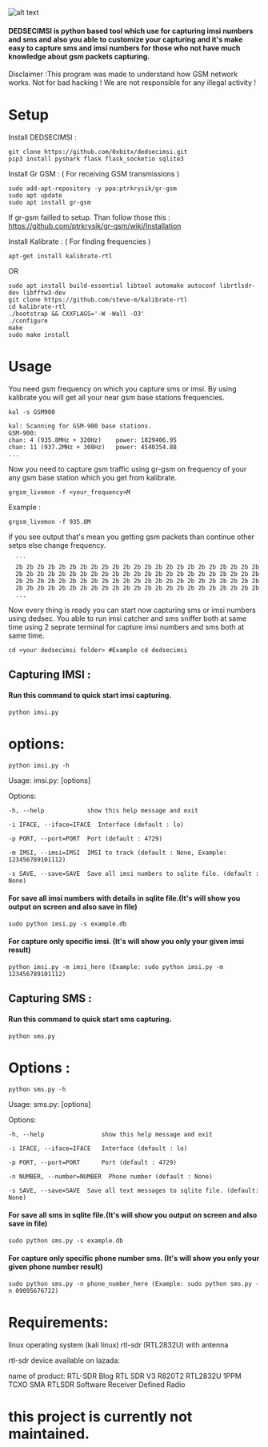 
![alt text](https://github.com/0xbitx/dedsecimsi/blob/main/dedsecimsi.png "DEDSECIMSI")

#### DEDSECIMSI is python based tool which use for capturing imsi numbers and sms and also you able to customize your capturing and it's make easy to capture sms and imsi numbers for those who not have much knowledge about gsm packets capturing.

Disclaimer :This program was made to understand how GSM network works. Not for bad hacking ! We are not responsible for any illegal activity !

  # Setup
  
  Install DEDSECIMSI :
  ```
  git clone https://github.com/0xbitx/dedsecimsi.git
  pip3 install pyshark flask flask_socketio sqlite3
  ```
  
  Install Gr GSM :  ( For receiving GSM transmissions )
  ```
  sudo add-apt-repository -y ppa:ptrkrysik/gr-gsm
  sudo apt update
  sudo apt install gr-gsm
  ```
  
  If gr-gsm failled to setup. Than follow those this : https://github.com/ptrkrysik/gr-gsm/wiki/Installation  
  
  Install Kalibrate : ( For finding frequencies )
  ```
  apt-get install kalibrate-rtl
  ```
  OR
  ```
  sudo apt install build-essential libtool automake autoconf librtlsdr-dev libfftw3-dev
  git clone https://github.com/steve-m/kalibrate-rtl
  cd kalibrate-rtl
  ./bootstrap && CXXFLAGS='-W -Wall -O3'
  ./configure
  make
  sudo make install
  ```
  # Usage
  You need gsm frequency on which you capture sms or imsi. By using kalibrate you will get all your near gsm base stations  frequencies.
  ```
  kal -s GSM900
  ```
  ```
  kal: Scanning for GSM-900 base stations.
  GSM-900:
  chan: 4 (935.8MHz + 320Hz)	power: 1829406.95
  chan: 11 (937.2MHz + 308Hz)	power: 4540354.88
  ...
  ```
  Now you need to capture gsm traffic using gr-gsm on frequency of your any gsm base station which you get from kalibrate.
  ```
  grgsm_livemon -f <your_frequency>M
  ```
  Example :
  ```
  grgsm_livemon -f 935.8M
  ```
  if you see output that's mean you getting gsm packets than continue other setps else change frequency.
	  
	  ```
	  2b 2b 2b 2b 2b 2b 2b 2b 2b 2b 2b 2b 2b 2b 2b 2b 2b 2b 2b 2b 2b 2b 2b
	  2b 2b 2b 2b 2b 2b 2b 2b 2b 2b 2b 2b 2b 2b 2b 2b 2b 2b 2b 2b 2b 2b 2b
	  2b 2b 2b 2b 2b 2b 2b 2b 2b 2b 2b 2b 2b 2b 2b 2b 2b 2b 2b 2b 2b 2b 2b
	  2b 2b 2b 2b 2b 2b 2b 2b 2b 2b 2b 2b 2b 2b 2b 2b 2b 2b 2b 2b 2b 2b 2b
	  ...
	  
 Now every thing is ready you can start now capturing sms or imsi numbers using dedsec.
 You able to run imsi catcher and sms sniffer both at same time using 2 seprate terminal for capture imsi numbers and sms both at same time.
	  
```	  
cd <your dedsecimsi folder> #Example cd dedsecimsi
```

## Capturing IMSI :
  
#### Run this command to quick start imsi capturing.
```
python imsi.py
```

# options:
```
python imsi.py -h                                                                                           
```

Usage: imsi.py: [options]

Options:
```
-h, --help            show this help message and exit

-i IFACE, --iface=IFACE  Interface (default : lo)

-p PORT, --port=PORT  Port (default : 4729)

-m IMSI, --imsi=IMSI  IMSI to track (default : None, Example: 123456789101112)

-s SAVE, --save=SAVE  Save all imsi numbers to sqlite file. (default : None)
```

#### For save all imsi numbers with details in sqlite file.(It's will show you output on screen and also save in file)
```
sudo python imsi.py -s example.db
```

#### For capture only specific imsi. (It's will show you only your given imsi result)
```
python imsi.py -m imsi_here (Example: sudo python imsi.py -m 123456789101112)
```

 ## Capturing SMS :
#### Run this command to quick start sms capturing.
```
python sms.py
```

# Options :
```
python sms.py -h                                                                                           
```

Usage: sms.py: [options]

Options:
```
-h, --help                show this help message and exit

-i IFACE, --iface=IFACE   Interface (default : lo)

-p PORT, --port=PORT      Port (default : 4729)

-n NUMBER, --number=NUMBER  Phone number (default : None)

-s SAVE, --save=SAVE  Save all text messages to sqlite file. (default: None)
```

#### For save all sms in sqlite file.(It's will show you output on screen and also save in file)
```
sudo python sms.py -s example.db
```

#### For capture only specific phone number sms. (It's will show you only your given phone number result)
```
sudo python sms.py -n phone_number_here (Example: sudo python sms.py -n 09095676722)
```

# Requirements:

linux operating system (kali linux) rtl-sdr (RTL2832U) with antenna

rtl-sdr device available on lazada:

name of product: RTL-SDR Blog RTL SDR V3 R820T2 RTL2832U 1PPM TCXO SMA RTLSDR Software Receiver Defined Radio

# this project is currently not maintained. 

